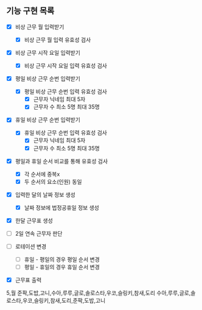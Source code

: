 ## 기능 구현 목록

- [x] 비상 근무 월 입력받기

  - [x] 비상 근무 월 입력 유효성 검사

- [x] 비상 근무 시작 요일 입력받기

  - [x] 비상 근무 시작 요일 입력 유효성 검사

- [x] 평일 비상 근무 순번 입력받기

  - [x] 평일 비상 근무 순번 입력 유효성 검사
    - [x] 근무자 닉네임 최대 5자
    - [x] 근무자 수 최소 5명 최대 35명

- [x] 휴일 비상 근무 순번 입력받기

  - [x] 휴일 비상 근무 순번 입력 유효성 검사
    - [x] 근무자 닉네임 최대 5자
    - [x] 근무자 수 최소 5명 최대 35명

- [x] 평일과 휴일 순서 비교를 통해 유효성 검사

  - [x] 각 순서에 중복x
  - [x] 두 순서의 요소(인원) 동일

- [x] 입력한 달의 날짜 정보 생성
  - [x] 날짜 정보에 법정공휴일 정보 생성

- [x] 한달 근무표 생성

- [ ] 2일 연속 근무자 판단

- [ ] 로테이션 변경
  - [ ] 휴일 - 평일의 경우 평일 순서 변경
  - [ ] 평일 - 휴일의 경우 휴일 순서 변경

- [x] 근무표 출력


5,월
준팍,도밥,고니,수아,루루,글로,솔로스타,우코,슬링키,참새,도리
수아,루루,글로,솔로스타,우코,슬링키,참새,도리,준팍,도밥,고니